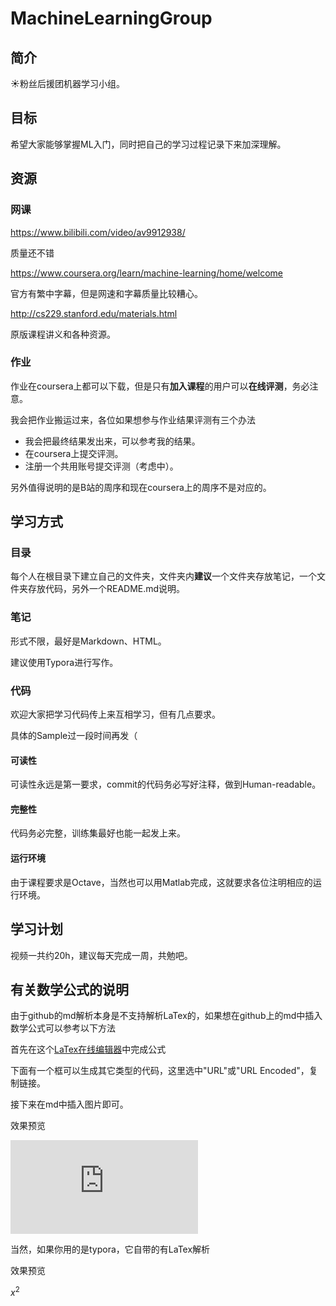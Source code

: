 # MachineLearningGroup

## 简介

☀粉丝后援团机器学习小组。

## 目标

希望大家能够掌握ML入门，同时把自己的学习过程记录下来加深理解。

## 资源

### 网课

https://www.bilibili.com/video/av9912938/

质量还不错

https://www.coursera.org/learn/machine-learning/home/welcome

官方有繁中字幕，但是网速和字幕质量比较糟心。

http://cs229.stanford.edu/materials.html

原版课程讲义和各种资源。

### 作业

作业在coursera上都可以下载，但是只有**加入课程**的用户可以**在线评测**，务必注意。

我会把作业搬运过来，各位如果想参与作业结果评测有三个办法

- 我会把最终结果发出来，可以参考我的结果。
- 在coursera上提交评测。
- 注册一个共用账号提交评测（考虑中）。

另外值得说明的是B站的周序和现在coursera上的周序不是对应的。

## 学习方式

### 目录

每个人在根目录下建立自己的文件夹，文件夹内**建议**一个文件夹存放笔记，一个文件夹存放代码，另外一个README.md说明。

### 笔记

形式不限，最好是Markdown、HTML。

建议使用Typora进行写作。

### 代码

欢迎大家把学习代码传上来互相学习，但有几点要求。

具体的Sample过一段时间再发（

#### 可读性

可读性永远是第一要求，commit的代码务必写好注释，做到Human-readable。

#### 完整性

代码务必完整，训练集最好也能一起发上来。

#### 运行环境

由于课程要求是Octave，当然也可以用Matlab完成，这就要求各位注明相应的运行环境。

## 学习计划

视频一共约20h，建议每天完成一周，共勉吧。

## 有关数学公式的说明

由于github的md解析本身是不支持解析LaTex的，如果想在github上的md中插入数学公式可以参考以下方法

首先在这个[LaTex在线编辑器](http://www.codecogs.com/latex/eqneditor.php)中完成公式

下面有一个框可以生成其它类型的代码，这里选中"URL"或"URL Encoded"，复制链接。

接下来在md中插入图片即可。

效果预览

![](http://latex.codecogs.com/gif.latex?x%5E%7B2%7D)

当然，如果你用的是typora，它自带的有LaTex解析

效果预览

$x^{2}$